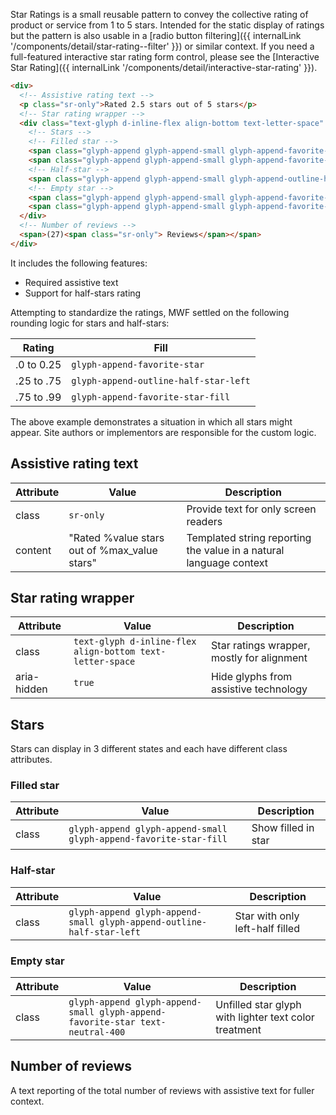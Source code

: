 Star Ratings is a small reusable pattern to convey the collective rating of product or service from 1 to 5 stars. Intended for the static display of ratings but the pattern is also usable in a [radio button filtering]({{ internalLink '/components/detail/star-rating--filter' }}) or similar context. If you need a full-featured interactive star rating form control, please see the [Interactive Star Rating]({{ internalLink '/components/detail/interactive-star-rating' }}).

```html
<div>
  <!-- Assistive rating text -->
  <p class="sr-only">Rated 2.5 stars out of 5 stars</p>
  <!-- Star rating wrapper -->
  <div class="text-glyph d-inline-flex align-bottom text-letter-space" aria-hidden="true">
    <!-- Stars -->
    <!-- Filled star -->
    <span class="glyph-append glyph-append-small glyph-append-favorite-star-fill"></span>
    <span class="glyph-append glyph-append-small glyph-append-favorite-star-fill"></span>
    <!-- Half-star -->
    <span class="glyph-append glyph-append-small glyph-append-outline-half-star-left"></span>
    <!-- Empty star -->
    <span class="glyph-append glyph-append-small glyph-append-favorite-star text-neutral-400"></span>
    <span class="glyph-append glyph-append-small glyph-append-favorite-star text-neutral-400"></span>
  </div>
  <!-- Number of reviews -->
  <span>(27)<span class="sr-only"> Reviews</span></span>
</div>
```

It includes the following features:

- Required assistive text
- Support for half-stars rating

Attempting to standardize the ratings, MWF settled on the following rounding logic for stars and half-stars:

| Rating | Fill |
|--------|------|
| .0 to 0.25 | `glyph-append-favorite-star` |
| .25 to .75 | `glyph-append-outline-half-star-left` |
| .75 to .99 | `glyph-append-favorite-star-fill` |

The above example demonstrates a situation in which all stars might appear. Site authors or implementors are responsible for the custom logic.

## Assistive rating text

| Attribute | Value | Description |
|-----------|-------|-------------|
| class | `sr-only` | Provide text for only screen readers |
| content | "Rated %value stars out of %max_value stars" | Templated string reporting the value in a natural language context |

## Star rating wrapper

| Attribute | Value | Description |
|-----------|-------|-------------|
| class | `text-glyph d-inline-flex align-bottom text-letter-space` | Star ratings wrapper, mostly for alignment |
| aria-hidden | `true` | Hide glyphs from assistive technology | 


## Stars

Stars can display in 3 different states and each have different class attributes.

### Filled star 

| Attribute | Value | Description |
|-----------|-------|-------------|
| class | `glyph-append glyph-append-small glyph-append-favorite-star-fill` | Show filled in star |

### Half-star


| Attribute | Value | Description |
|-----------|-------|-------------|
| class | `glyph-append glyph-append-small glyph-append-outline-half-star-left` | Star with only left-half filled |

### Empty star


| Attribute | Value | Description |
|-----------|-------|-------------|
| class | `glyph-append glyph-append-small glyph-append-favorite-star text-neutral-400` | Unfilled star glyph with lighter text color treatment |

## Number of reviews

A text reporting of the total number of reviews with assistive text for fuller context.
